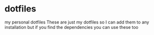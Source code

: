 # dotfiles
my personal dotfiles
These are just my dotfiles so I can add them to any installation but if you find the dependencies you can use these too
